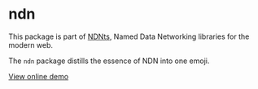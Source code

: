 # ndn

This package is part of [NDNts](https://yoursunny.com/p/NDNts/), Named Data Networking libraries for the modern web.

The `ndn` package distills the essence of NDN into one emoji.

[View online demo](https://runkit.com/embed/jbsgynw55qfc)
